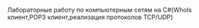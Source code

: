 Лабораторные работу по компьютерным сетям на С#(WhoIs клиент,POP3 клиент,реализация протоколов TCP/UDP) 
